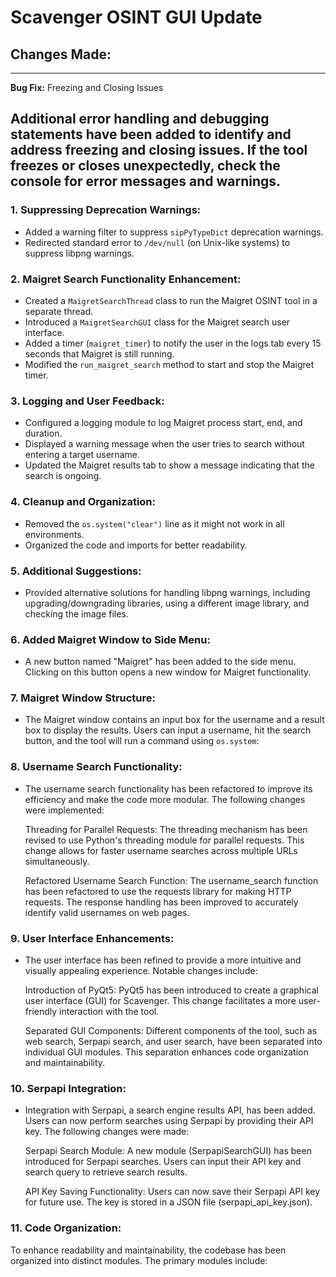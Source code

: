 # Scavenger OSINT GUI Update

## Changes Made:

---
**Bug Fix:** Freezing and Closing Issues

Additional error handling and debugging statements have been added to identify and address freezing and closing issues. If the tool freezes or closes unexpectedly, check the console for error messages and warnings.
---

### 1. Suppressing Deprecation Warnings:
- Added a warning filter to suppress `sipPyTypeDict` deprecation warnings.
- Redirected standard error to `/dev/null` (on Unix-like systems) to suppress libpng warnings.

### 2. Maigret Search Functionality Enhancement:
- Created a `MaigretSearchThread` class to run the Maigret OSINT tool in a separate thread.
- Introduced a `MaigretSearchGUI` class for the Maigret search user interface.
- Added a timer (`maigret_timer`) to notify the user in the logs tab every 15 seconds that Maigret is still running.
- Modified the `run_maigret_search` method to start and stop the Maigret timer.

### 3. Logging and User Feedback:
- Configured a logging module to log Maigret process start, end, and duration.
- Displayed a warning message when the user tries to search without entering a target username.
- Updated the Maigret results tab to show a message indicating that the search is ongoing.

### 4. Cleanup and Organization:
- Removed the `os.system("clear")` line as it might not work in all environments.
- Organized the code and imports for better readability.

### 5. Additional Suggestions:
- Provided alternative solutions for handling libpng warnings, including upgrading/downgrading libraries, using a different image library, and checking the image files.

### 6. Added Maigret Window to Side Menu:

- A new button named "Maigret" has been added to the side menu. Clicking on this button opens a new window for Maigret functionality.

### 7. Maigret Window Structure:

- The Maigret window contains an input box for the username and a result box to display the results. Users can input a username, hit the search button, and the tool will run a command using `os.system`:

### 8. Username Search Functionality:

- The username search functionality has been refactored to improve its efficiency and make the code more modular. The following changes were implemented:

    Threading for Parallel Requests:
        The threading mechanism has been revised to use Python's threading module for parallel requests. This change allows for faster username searches across multiple URLs simultaneously.

    Refactored Username Search Function:
        The username_search function has been refactored to use the requests library for making HTTP requests. The response handling has been improved to accurately identify valid usernames on web pages.

### 9. User Interface Enhancements:

- The user interface has been refined to provide a more intuitive and visually appealing experience. Notable changes include:

    Introduction of PyQt5:
        PyQt5 has been introduced to create a graphical user interface (GUI) for Scavenger. This change facilitates a more user-friendly interaction with the tool.

    Separated GUI Components:
        Different components of the tool, such as web search, Serpapi search, and user search, have been separated into individual GUI modules. This separation enhances code organization and maintainability.

### 10. Serpapi Integration:

- Integration with Serpapi, a search engine results API, has been added. Users can now perform searches using Serpapi by providing their API key. The following changes were made:

    Serpapi Search Module:
        A new module (SerpapiSearchGUI) has been introduced for Serpapi searches. Users can input their API key and search query to retrieve search results.

    API Key Saving Functionality:
        Users can now save their Serpapi API key for future use. The key is stored in a JSON file (serpapi_api_key.json).

### 11. Code Organization:

To enhance readability and maintainability, the codebase has been organized into distinct modules. The primary modules include:

